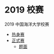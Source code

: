 # 2019 校赛

2019 中国海洋大学校赛

- [热身赛](https://github.com/Blurgyy/ruuush/tree/master/2019%E6%A0%A1%E8%B5%9B/warmup) 
- [正式赛](https://github.com/Blurgyy/ruuush/tree/master/2019%E6%A0%A1%E8%B5%9B/qualifier) 
	- [题面](https://github.com/Blurgyy/ruuush/blob/master/2019%E6%A0%A1%E8%B5%9B/qualifier/desc%20with%20cover.pdf) 

